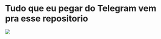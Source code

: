 # Tudo que eu pegar do Telegram vem pra esse repositorio
<img src="https://www.albayan.ae/polopoly_fs/1.4334673.1640646336!/image/image.jpg">
